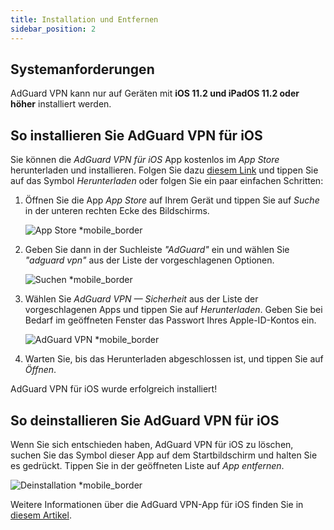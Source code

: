 ```yaml
---
title: Installation und Entfernen
sidebar_position: 2
---
```


## Systemanforderungen

AdGuard VPN kann nur auf Geräten mit **iOS 11.2 und iPadOS 11.2 oder höher** installiert werden.

## So installieren Sie AdGuard VPN für iOS

Sie können die *AdGuard VPN für iOS* App kostenlos im *App Store* herunterladen und installieren. Folgen Sie dazu [diesem Link](https://agrd.io/ios_vpn) und tippen Sie auf das Symbol *Herunterladen* oder folgen Sie ein paar einfachen Schritten:

1. Öffnen Sie die App *App Store* auf Ihrem Gerät und tippen Sie auf *Suche* in der unteren rechten Ecke des Bildschirms.

    ![App Store *mobile_border](https://cdn.adguardvpn.com/content/kb/vpn/ios/app-store-en.png)

1. Geben Sie dann in der Suchleiste *"AdGuard"* ein und wählen Sie *"adguard vpn"* aus der Liste der vorgeschlagenen Optionen.

    ![Suchen *mobile_border](https://cdn.adguardvpn.com/content/kb/vpn/ios/search-en.png)

1. Wählen Sie *AdGuard VPN — Sicherheit* aus der Liste der vorgeschlagenen Apps und tippen Sie auf *Herunterladen*. Geben Sie bei Bedarf im geöffneten Fenster das Passwort Ihres Apple-ID-Kontos ein.

    ![AdGuard VPN *mobile_border](https://cdn.adguardvpn.com/content/kb/vpn/ios/adguard-vpn-en.png)

1. Warten Sie, bis das Herunterladen abgeschlossen ist, und tippen Sie auf *Öffnen*.

AdGuard VPN für iOS wurde erfolgreich installiert!

## So deinstallieren Sie AdGuard VPN für iOS

Wenn Sie sich entschieden haben, AdGuard VPN für iOS zu löschen, suchen Sie das Symbol dieser App auf dem Startbildschirm und halten Sie es gedrückt. Tippen Sie in der geöffneten Liste auf *App entfernen*.

![Deinstallation *mobile_border](https://cdn.adguardvpn.com/public/Adguard/kb/vpn-install/deinstall-en.png)

Weitere Informationen über die AdGuard VPN-App für iOS finden Sie in [diesem Artikel](adguard-vpn-for-ios/overview).
